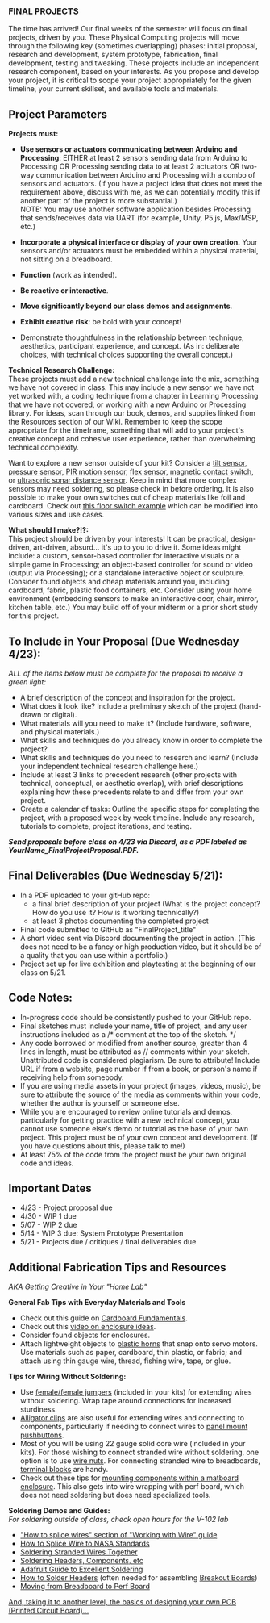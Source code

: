 ### **FINAL PROJECTS**      
  
The time has arrived! Our final weeks of the semester will focus on final projects, driven by you. These Physical Computing projects will move through the following key (sometimes overlapping) phases: initial proposal, research and development, system prototype, fabrication, final development, testing and tweaking. These projects include an independent research component, based on your interests. As you propose and develop your project, it is critical to scope your project appropriately for the given timeline, your current skillset, and available tools and materials. 

    
## Project Parameters  
**Projects must:**   
* **Use sensors or actuators communicating between Arduino and Processing**: EITHER at least 2 sensors sending data from Arduino to Processing OR Processing sending data to at least 2 actuators OR two-way communication between Arduino and Processing with a combo of sensors and actuators. (If you have a project idea that does not meet the requirement above, discuss with me, as we can potentially modify this if another part of the project is more substantial.)  
NOTE: You may use another software application besides Processing that sends/receives data via UART (for example, Unity, P5.js, Max/MSP, etc.)  

* **Incorporate a physical interface or display of your own creation.** Your sensors and/or actuators must be embedded within a physical material, not sitting on a breadboard.
* **Function** (work as intended).
* **Be reactive or interactive**.  
* **Move significantly beyond our class demos and assignments**.
* **Exhibit creative risk**: be bold with your concept!
* Demonstrate thoughtfulness in the relationship between technique, aesthetics, participant experience, and concept. (As in: deliberate choices, with technical choices supporting the overall concept.)   
  
**Technical Research Challenge:**  
These projects must add a new technical challenge into the mix, something we have not covered in class. This may include a new sensor we have not yet worked with, a coding technique from a chapter in Learning Processing that we have not covered, or working with a new Arduino or Processing library. For ideas, scan through our book, demos, and supplies linked from the Resources section of our Wiki. Remember to keep the scope appropriate for the timeframe, something that will add to your project's creative concept and cohesive user experience, rather than overwhelming technical complexity.  
  
Want to explore a new sensor outside of your kit? Consider a [tilt sensor](https://learn.adafruit.com/tilt-sensor), [pressure sensor](https://learn.adafruit.com/force-sensitive-resistor-fsr), [PIR motion sensor](https://learn.adafruit.com/pir-passive-infrared-proximity-motion-sensor), [flex sensor](https://www.adafruit.com/product/1070), [magnetic contact switch](https://www.adafruit.com/product/375?gclid=Cj0KCQiA7qP9BRCLARIsABDaZzgvMaoF26YHEVBHWjpBJE-WKsXWq8DGv8agno0gROb2FEOSbwfLcUoaAiHoEALw_wcB), or [ultrasonic sonar distance sensor](https://learn.adafruit.com/ultrasonic-sonar-distance-sensors). Keep in mind that more complex sensors may need soldering, so please check in before ordering. It is also possible to make your own switches out of cheap materials like foil and cardboard. Check out [this floor switch example](https://www.instructables.com/Use-a-DIY-Pressure-Plate-Switch-to-Automate-Your-H/) which can be modified into various sizes and use cases.     

       
**What should I make?!?:**    
This project should be driven by your interests! It can be practical, design-driven, art-driven, absurd... it's up to you to drive it. Some ideas might include: a custom, sensor-based controller for interactive visuals or a simple game in Processing; an object-based controller for sound or video (output via Processing); or a standalone interactive object or sculpture. Consider found objects and cheap materials around you, including cardboard, fabric, plastic food containers, etc. Consider using your home environment (embedding sensors to make an interactive door, chair, mirror, kitchen table, etc.) You may build off of your midterm or a prior short study for this project.   

## To Include in Your Proposal (**Due Wednesday 4/23**):   
_ALL of the items below must be complete for the proposal to receive a green light:_ 
* A brief description of the concept and inspiration for the project.  
* What does it look like? Include a preliminary sketch of the project (hand-drawn or digital).
* What materials will you need to make it? (Include hardware, software, and physical materials.)  
* What skills and techniques do you already know in order to complete the project?
* What skills and techniques do you need to research and learn? (Include your independent technical research challenge here.)       
* Include at least 3 links to precedent research (other projects with technical, conceptual, or aesthetic overlap), with brief descriptions explaining how these precedents relate to and differ from your own project.       
* Create a calendar of tasks: Outline the specific steps for completing the project, with a proposed week by week timeline. Include any research, tutorials to complete, project iterations, and testing.              
   
_**Send proposals before class on 4/23 via Discord, as a PDF labeled as YourName_FinalProjectProposal.PDF.**_      
  
## Final Deliverables (**Due Wednesday 5/21**): 
* In a PDF uploaded to your gitHub repo:   
  * a final brief description of your project (What is the project concept? How do you use it? How is it working technically?)    
  * at least 3 photos documenting the completed project 
* Final code submitted to GitHub as "FinalProject_title" 
* A short video sent via Discord documenting the project in action. (This does not need to be a fancy or high production video, but it should be of a quality that you can use within 
 a portfolio.)    
* Project set up for live exhibition and playtesting at the beginning of our class on 5/21.  

## Code Notes:  
* In-progress code should be consistently pushed to your GitHub repo.
* Final sketches must include your name, title of project, and any user instructions included as a /* comment at the top of the sketch. */ 
* Any code borrowed or modified from another source, greater than 4 lines in length, must be attributed as // comments within your sketch. Unattributed code is considered plagiarism. Be sure to attribute! Include URL if from a website, page number if from a book, or person's name if receiving help from somebody.         
* If you are using media assets in your project (images, videos, music), be sure to attribute the source of the media as comments within your code, whether the author is yourself or someone else.  
* While you are encouraged to review online tutorials and demos, particularly for getting practice with a new technical concept, you cannot use someone else's demo or tutorial as the base of your own project. This project must be of your own concept and development. (If you have questions about this, please talk to me!)   
* At least 75% of the code from the project must be your own original code and ideas.   
   

## Important Dates   
* 4/23 - Project proposal due 
* 4/30 - WIP 1 due
* 5/07 - WIP 2 due
* 5/14 - WIP 3 due: System Prototype Presentation
* 5/21 - Projects due / critiques / final deliverables due  

 ## Additional Fabrication Tips and Resources 
  
_AKA Getting Creative in Your "Home Lab"_
  
**General Fab Tips with Everyday Materials and Tools**  
* Check out this guide on [Cardboard Fundamentals](https://learn.adafruit.com/cardboard-fundamentals/overview).        
* Check out this [video on enclosure ideas](https://www.digikey.com/en/maker/blogs/2023/episode-11-writeup-creating-project-enclosures).    
* Consider found objects for enclosures.  
* Attach lightweight objects to [plastic horns](https://www.adafruit.com/product/4250) that snap onto servo motors. Use materials such as paper, cardboard, thin plastic, or fabric; and attach using thin gauge wire, thread, fishing wire, tape, or glue.       
  
  
**Tips for Wiring Without Soldering:**   
* Use [female/female jumpers](https://www.adafruit.com/product/1950) (included in your kits) for extending wires without soldering. Wrap tape around connections for increased sturdiness.     
* [Alligator clips](https://www.adafruit.com/product/1008?gclid=CjwKCAiAzNj9BRBDEiwAPsL0dz8lR2s8ktS_nlWKyUcZjFXcB8JZKju4dqQ7s20QHRiRKcVvfP1-rRoCZKMQAvD_BwE) are also useful for extending wires and connecting to components, particularly if needing to connect wires to [panel mount pushbuttons](https://www.adafruit.com/product/1505?gclid=CjwKCAiAzNj9BRBDEiwAPsL0dxWLS20SCKN98w7zEEvGaQ1A3ecG9Ipk3L3E2sz8AOLUzpLZ3ucyjhoCMCsQAvD_BwE).   
* Most of you will be using 22 gauge solid core wire (included in your kits). For those wishing to connect stranded wire without soldering, one option is to use [wire nuts](https://www.homedepot.com/p/Gardner-Bender-Wire-Connector-Kit-22-6-AWG-570-Pieces-CK-570/205874695?MERCH=REC-_-rv_search_plp_rr-_-NA-_-205874695-_-N). For connecting stranded wire to breadboards, [terminal blocks](https://www.adafruit.com/category/334) are handy.   
* Check out these tips for [mounting components within a matboard enclosure](https://vimeo.com/showcase/2801639/video/79552841). This also gets into wire wrapping with perf board, which does not need soldering but does need specialized tools. 


**Soldering Demos and Guides:**     
_For soldering outside of class, check open hours for the V-102 lab_   
* ["How to splice wires" section of "Working with Wire" guide](https://learn.sparkfun.com/tutorials/working-with-wire/)    
* [How to Splice Wire to NASA Standards](https://makezine.com/article/technology/computers-mobile/how-to-splice-wire-to-nasa-standards/) 
* [Soldering Stranded Wires Together](http://www.instructables.com/id/Soldering-wires-together/)    
* [Soldering Headers, Components, etc](https://youtu.be/QKbJxytERvg)      
* [Adafruit Guide to Excellent Soldering](https://learn.adafruit.com/adafruit-guide-excellent-soldering/)    
* [How to Solder Headers](https://learn.adafruit.com/how-to-solder-headers) (often needed for assembling [Breakout Boards](https://youtu.be/Ei7UY6lEoQ4)) 
* [Moving from Breadboard to Perf Board](https://learn.adafruit.com/collins-lab-breadboards-and-perfboards?embeds=allow)     

  
[And, taking it to another level, the basics of designing your own PCB (Printed Circuit Board)...](https://learn.sparkfun.com/tutorials/pcb-basics) 
